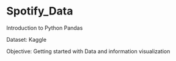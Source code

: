 # Spotify_Data

Introduction to Python Pandas

Dataset: Kaggle 

Objective: Getting started with Data and information visualization

